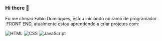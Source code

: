 ### Hi there 👋

Eu me chmao Fabio Domingues, estou iniciando no ramo de programador .FRONT END, atualmente estou aprendendo a criar projetos com:

 <img src="https://img.shields.io/badge/HTML5-E34F26?style=for-the-badge&logo=html5&logoColor=white" alt="HTML">
 <img src="https://img.shields.io/badge/CSS3-1572B6?style=for-the-badge&logo=css3&logoColor=white" alt="CSS"/>
 <img src"https://img.shields.io/badge/JavaScript-323330?style=for-the-badge&logo=javascript&logoColor=F7DF1E" alt="JavaScript"/>
 

